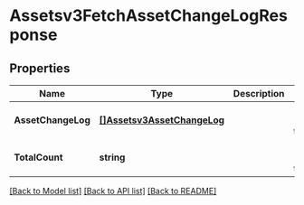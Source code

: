 # Assetsv3FetchAssetChangeLogResponse

## Properties
Name | Type | Description | Notes
------------ | ------------- | ------------- | -------------
**AssetChangeLog** | [**[]Assetsv3AssetChangeLog**](assetsv3AssetChangeLog.md) |  | [optional] [default to null]
**TotalCount** | **string** |  | [optional] [default to null]

[[Back to Model list]](../README.md#documentation-for-models) [[Back to API list]](../README.md#documentation-for-api-endpoints) [[Back to README]](../README.md)


